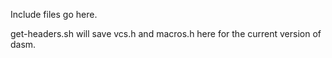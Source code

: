 Include files go here.

get-headers.sh will save vcs.h and macros.h here for the current version of dasm.